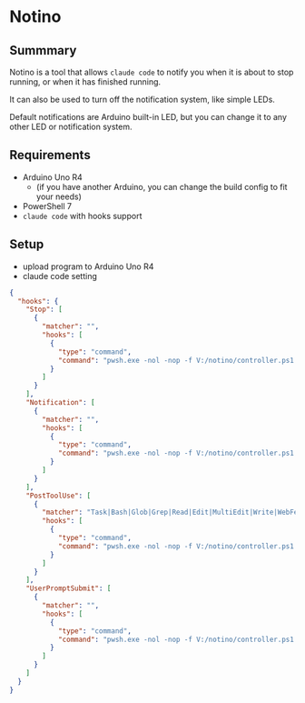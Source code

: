 # Notino

## Summmary

Notino is a tool that allows `claude code` to notify you when it is about to stop running, or when it has finished running.

It can also be used to turn off the notification system, like simple LEDs.

Default notifications are Arduino built-in LED, but you can change it to any other LED or notification system.

## Requirements

- Arduino Uno R4
  - (if you have another Arduino, you can change the build config to fit your needs)
- PowerShell 7
- `claude code` with hooks support

## Setup

- upload program to Arduino Uno R4
- claude code setting

```json
{
  "hooks": {
    "Stop": [
      {
        "matcher": "",
        "hooks": [
          {
            "type": "command",
            "command": "pwsh.exe -nol -nop -f V:/notino/controller.ps1 -On"
          }
        ]
      }
    ],
    "Notification": [
      {
        "matcher": "",
        "hooks": [
          {
            "type": "command",
            "command": "pwsh.exe -nol -nop -f V:/notino/controller.ps1 -On"
          }
        ]
      }
    ],
    "PostToolUse": [
      {
        "matcher": "Task|Bash|Glob|Grep|Read|Edit|MultiEdit|Write|WebFetch|WebSearch",
        "hooks": [
          {
            "type": "command",
            "command": "pwsh.exe -nol -nop -f V:/notino/controller.ps1 -Off"
          }
        ]
      }
    ],
    "UserPromptSubmit": [
      {
        "matcher": "",
        "hooks": [
          {
            "type": "command",
            "command": "pwsh.exe -nol -nop -f V:/notino/controller.ps1 -Off"
          }
        ]
      }
    ]
  }
}
```

